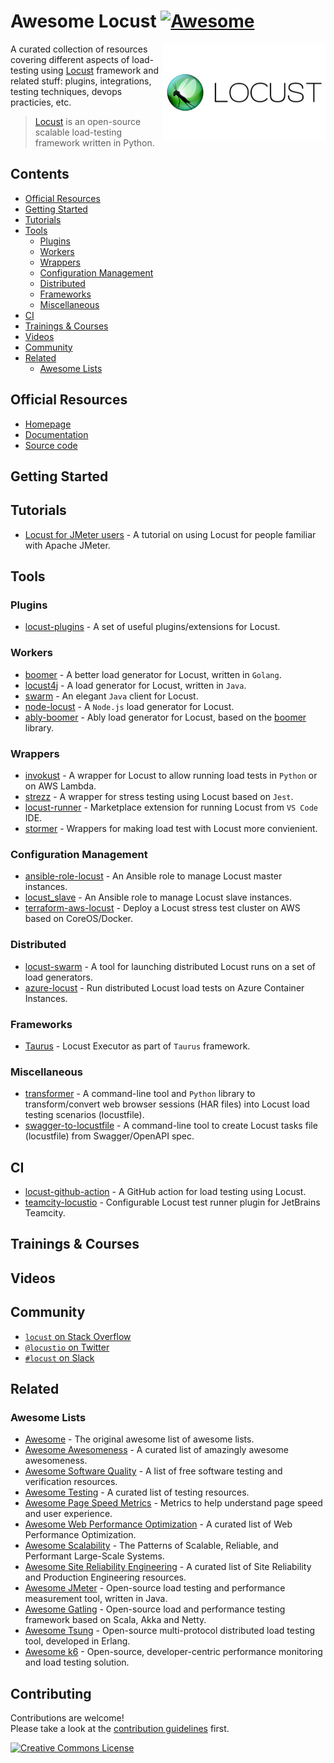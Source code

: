 # Awesome Locust [![Awesome](https://awesome.re/badge.svg)](https://awesome.re)

[<img src="assets/images/locust-logo.svg" align="right" width="260" alt="Locust">](https://locust.io/)

A curated collection of resources covering different aspects of load-testing using [Locust](https://locust.io/) framework and related stuff: plugins, integrations, testing techniques, devops practicies, etc.

> [Locust](https://locust.io/) is an open-source scalable load-testing framework written in Python.

## Contents

- [Official Resources](#official-resources)
- [Getting Started](#getting-started)
- [Tutorials](#tutorials)
- [Tools](#tools)
  - [Plugins](#plugins)
  - [Workers](#workers)
  - [Wrappers](#wrappers)
  - [Configuration Management](#configuration-management)
  - [Distributed](#distributed)
  - [Frameworks](#frameworks)
  - [Miscellaneous](#miscellaneous)
- [CI](#ci)
- [Trainings & Courses](#trainings--courses)
- [Videos](#videos)
- [Community](#community)
- [Related](#related)
  - [Awesome Lists](#awesome-lists)

## Official Resources

- [Homepage](https://locust.io/)
- [Documentation](https://docs.locust.io/en/latest/)
- [Source code](https://github.com/locustio/locust)

## Getting Started

## Tutorials

- [Locust for JMeter users](https://howardosborne.github.io/locust_for_jmeter_users/) - A tutorial on using Locust for people familiar with Apache JMeter.

## Tools

### Plugins

- [locust-plugins](https://github.com/SvenskaSpel/locust-plugins) - A set of useful plugins/extensions for Locust.

### Workers

- [boomer](https://github.com/myzhan/boomer) - A better load generator for Locust, written in `Golang`.
- [locust4j](https://github.com/myzhan/locust4j) - A load generator for Locust, written in `Java`.
- [swarm](https://github.com/anhldbk/swarm) - An elegant `Java` client for Locust.
- [node-locust](https://github.com/jspdown/node-locust) - A `Node.js` load generator for Locust.
- [ably-boomer](https://github.com/ably/ably-boomer) - Ably load generator for Locust, based on the [boomer](https://github.com/myzhan/boomer) library.

### Wrappers

- [invokust](https://github.com/FutureSharks/invokust) - A wrapper for Locust to allow running load tests in `Python` or on AWS Lambda.
- [strezz](https://github.com/abdoutelb/strezz) - A wrapper for stress testing using Locust based on `Jest`.
- [locust-runner](https://marketplace.visualstudio.com/items?itemName=VolkanOzdamar.locust-runner) - Marketplace extension for running Locust from `VS Code` IDE.
- [stormer](https://github.com/debugtalk/stormer) - Wrappers for making load test with Locust more convienient.

### Configuration Management

- [ansible-role-locust](https://github.com/tinx/ansible-role-locust) - An Ansible role to manage Locust master instances.
- [locust_slave](https://github.com/tinx/locust_slave) - An Ansible role to manage Locust slave instances.
- [terraform-aws-locust](https://github.com/mettjus/terraform-aws-locust) - Deploy a Locust stress test cluster on AWS based on CoreOS/Docker.

### Distributed

- [locust-swarm](https://github.com/SvenskaSpel/locust-swarm) - A tool for launching distributed Locust runs on a set of load generators.
- [azure-locust](https://github.com/ORBA/azure-locust) - Run distributed Locust load tests on Azure Container Instances.

### Frameworks

- [Taurus](https://gettaurus.org/docs/Locust/) - Locust Executor as part of `Taurus` framework.

### Miscellaneous

- [transformer](https://github.com/zalando-incubator/transformer) - A command-line tool and `Python` library to transform/convert web browser sessions (HAR files) into Locust load testing scenarios (locustfile).
- [swagger-to-locustfile](https://github.com/lieldulev/swagger-to-locustfile) - A command-line tool to create Locust tasks file (locustfile) from Swagger/OpenAPI spec.

## CI

- [locust-github-action](https://github.com/marketplace/actions/locust-load-test) - A GitHub action for load testing using Locust.
- [teamcity-locustio](https://plugins.jetbrains.com/plugin/13415-locust-io-test-runner) - Configurable Locust test runner plugin for JetBrains Teamcity.

## Trainings & Courses

## Videos

## Community

- [`locust` on Stack Overflow](https://stackoverflow.com/questions/tagged/locust)
- [`@locustio` on Twitter](https://twitter.com/locustio)
- [`#locust` on Slack](https://slack.locust.io/)

## Related

### Awesome Lists

- [Awesome](https://github.com/sindresorhus/awesome) - The original awesome list of awesome lists.
- [Awesome Awesomeness](https://github.com/bayandin/awesome-awesomeness) - A curated list of amazingly awesome awesomeness.
- [Awesome Software Quality](https://github.com/ligurio/awesome-software-quality) - A list of free software testing and verification resources.
- [Awesome Testing](https://github.com/TheJambo/awesome-testing) - A curated list of testing resources.
- [Awesome Page Speed Metrics](https://github.com/csabapalfi/awesome-pagespeed-metrics) - Metrics to help understand page speed and user experience.
- [Awesome Web Performance Optimization](https://github.com/davidsonfellipe/awesome-wpo) - A curated list of Web Performance Optimization.
- [Awesome Scalability](https://github.com/binhnguyennus/awesome-scalability) - The Patterns of Scalable, Reliable, and Performant Large-Scale Systems.
- [Awesome Site Reliability Engineering](https://github.com/dastergon/awesome-sre) - A curated list of Site Reliability and Production Engineering resources.
- [Awesome JMeter](https://github.com/aliesbelik/awesome-jmeter) - Open-source load testing and performance measurement tool, written in Java.
- [Awesome Gatling](https://github.com/aliesbelik/awesome-gatling) - Open-source load and performance testing framework based on Scala, Akka and Netty.
- [Awesome Tsung](https://github.com/aliesbelik/awesome-tsung) - Open-source multi-protocol distributed load testing tool, developed in Erlang.
- [Awesome k6](https://github.com/k6io/awesome-k6) - Open-source, developer-centric performance monitoring and load testing solution.

## Contributing

Contributions are welcome!<br>
Please take a look at the [contribution guidelines](CONTRIBUTING.md) first.

<a rel="license" href="https://creativecommons.org/licenses/by/4.0/"><img alt="Creative Commons License" style="border-width:0" src="https://licensebuttons.net/l/by/4.0/88x31.png" /></a>
